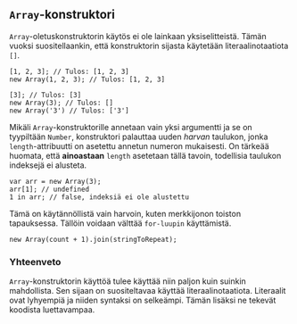 ## `Array`-konstruktori

`Array`-oletuskonstruktorin käytös ei ole lainkaan yksiselitteistä. Tämän vuoksi suositellaankin, että konstruktorin sijasta käytetään literaalinotaatiota `[]`.

    [1, 2, 3]; // Tulos: [1, 2, 3]
    new Array(1, 2, 3); // Tulos: [1, 2, 3]

    [3]; // Tulos: [3]
    new Array(3); // Tulos: []
    new Array('3') // Tulos: ['3']

Mikäli `Array`-konstruktorille annetaan vain yksi argumentti ja se on tyypiltään `Number`, konstruktori palauttaa uuden *harvan* taulukon, jonka `length`-attribuutti on asetettu annetun numeron mukaisesti. On tärkeää huomata, että **ainoastaan** `length` asetetaan tällä tavoin, todellisia taulukon indeksejä ei alusteta.

    var arr = new Array(3);
    arr[1]; // undefined
    1 in arr; // false, indeksiä ei ole alustettu

Tämä on käytännöllistä vain harvoin, kuten merkkijonon toiston tapauksessa. Tällöin voidaan välttää `for-luupin` käyttämistä.

    new Array(count + 1).join(stringToRepeat);

### Yhteenveto

`Array`-konstruktorin käyttöä tulee käyttää niin paljon kuin suinkin mahdollista. Sen sijaan on suositeltavaa käyttää literaalinotaatiota. Literaalit ovat lyhyempiä ja niiden syntaksi on selkeämpi. Tämän lisäksi ne tekevät koodista luettavampaa.


